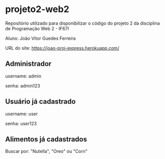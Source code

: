 # projeto2-web2
Repositório utilizado para disponibilizar o código do projeto 2 da disciplina de Programação Web 2 - IF67I  

Aluno: João Vitor Guedes Ferreira

URL do site: https://joao-proj-express.herokuapp.com/

## Administrador 
username: admin

senha: admin123

## Usuário já cadastrado
username: user

senha: user123

## Alimentos já cadastrados
Buscar por: "Nutella", "Oreo" ou "Corn"
